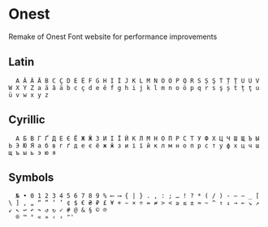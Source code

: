 # Onest

Remake of Onest Font website for performance improvements

## Latin

```
  A Ă Â Ä B C Ç D E Ê F G H I İ J K L M N O Ö P Q R S Ș Ş T Ț Ţ U Ü V W X Y Z a ă â ä b c ç d e ê f g h i j k l m n o ö p q r s ş ș t ț ţ u ü v w x y z
```

## Cyrillic

```
  А Б В Г Ґ Д Е Є Ё Ж Ӂ З И І Ї Й К Л М Н О П Р С Т У Ф Х Ц Ч Ш Щ Ъ Ы Ь Э Ю Я а б в г ґ д е є ё ж ӂ з и і ї й к л м н о п р с т у ф х ц ч ш щ ъ ы ь э ю я
```

## Symbols

```
  № • 0 1 2 3 4 5 6 7 8 9 % ⟵ ⟶ { | } . , : ; … ! ? * ( / ) - – — _ [ \ ] , „ “ ” ‘ ’ ¢ $ € ₴ ₽ £ ¥ + − × ÷ = ≠ > < ≥ ≤ ± ≈ ~ ^ ↑ ↓ → ← ↘ ↗ ↙ ↖ ↩ ↶ ↷ ↺ ↻ ✓ # @ & § © ℗
  ® ™ ° « » ‹ › "'
```
